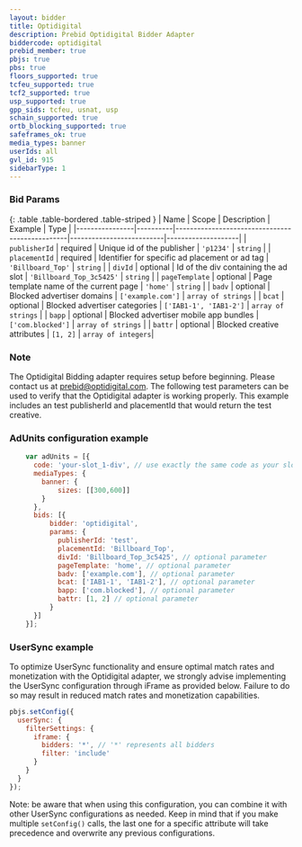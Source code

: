 ```yaml
---
layout: bidder
title: Optidigital
description: Prebid Optidigital Bidder Adapter
biddercode: optidigital
prebid_member: true
pbjs: true
pbs: true
floors_supported: true
tcfeu_supported: true
tcf2_supported: true
usp_supported: true
gpp_sids: tcfeu, usnat, usp
schain_supported: true
ortb_blocking_supported: true
safeframes_ok: true
media_types: banner
userIds: all
gvl_id: 915
sidebarType: 1
---
```


### Bid Params

{: .table .table-bordered .table-striped }
| Name           | Scope    | Description                                    | Example                  | Type               |
|----------------|----------|------------------------------------------------|--------------------------|--------------------|
| `publisherId`  | required | Unique id of the publisher                     | `'p1234'`                | `string`           |
| `placementId`  | required | Identifier for specific ad placement or ad tag | `'Billboard_Top'`        | `string`           |
| `divId`        | optional | Id of the div containing the ad slot           | `'Billboard_Top_3c5425'` | `string`           |
| `pageTemplate` | optional | Page template name of the current page         | `'home'`                 | `string`           |
| `badv`         | optional | Blocked advertiser domains                     | `['example.com']`        | `array of strings` |
| `bcat`         | optional | Blocked advertiser categories                  | `['IAB1-1', 'IAB1-2']`   | `array of strings` |
| `bapp`         | optional | Blocked advertiser mobile app bundles          | `['com.blocked']`        | `array of strings` |
| `battr`        | optional | Blocked creative attributes                    | `[1, 2]`                 | `array of integers`|

### Note

The Optidigital Bidding adapter requires setup before beginning. Please contact us at <prebid@optidigital.com>.
The following test parameters can be used to verify that the Optidigital adapter is working properly. This example includes an test publisherId and placementId that would return the test creative.

### AdUnits configuration example

```js
    var adUnits = [{
      code: 'your-slot_1-div', // use exactly the same code as your slot div id.
      mediaTypes: {
        banner: {
            sizes: [[300,600]]
        }
      },
      bids: [{
          bidder: 'optidigital',
          params: {
            publisherId: 'test',
            placementId: 'Billboard_Top',
            divId: 'Billboard_Top_3c5425', // optional parameter
            pageTemplate: 'home', // optional parameter
            badv: ['example.com'], // optional parameter
            bcat: ['IAB1-1', 'IAB1-2'], // optional parameter
            bapp: ['com.blocked'], // optional parameter 
            battr: [1, 2] // optional parameter 
          }
      }]
    }];
```

### UserSync example
To optimize UserSync functionality and ensure optimal match rates and monetization with the Optidigital adapter, we strongly advise implementing the UserSync configuration through iFrame as provided below. Failure to do so may result in reduced match rates and monetization capabilities.

```js
pbjs.setConfig({
  userSync: {
    filterSettings: {
      iframe: {
        bidders: '*', // '*' represents all bidders
        filter: 'include'
      }
    }
  }
});
```

Note: be aware that when using this configuration, you can combine it with other UserSync configurations as needed. Keep in mind that if you make multiple `setConfig()` calls, the last one for a specific attribute will take precedence and overwrite any previous configurations.

